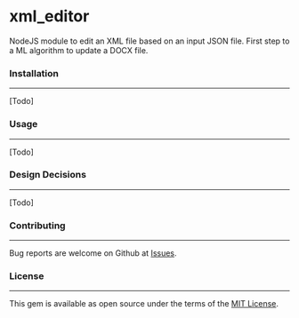 # xml_editor
NodeJS module to edit an XML file based on an input JSON file. First step to a ML algorithm to update a DOCX file.

### Installation
---
[Todo]

### Usage
---
[Todo]

### Design Decisions
---
[Todo]

### Contributing
---
Bug reports are welcome on Github at [Issues](https://github.com/llevasseur/xml_editor/issues).

### License
---
This gem is available as open source under the terms of the [MIT License](https://opensource.org/licenses/MIT).

